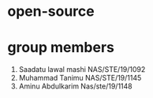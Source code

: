 # open-source
 # group members
 
1. Saadatu lawal mashi NAS/STE/19/1092
2. Muhammad Tanimu NAS/STE/19/1145
3. Aminu Abdulkarim Nas/ste/19/1148
